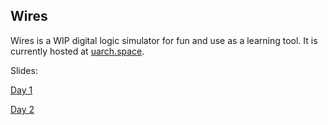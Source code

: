 ## Wires

Wires is a WIP digital logic simulator for fun and use as a learning tool. It is currently hosted at [uarch.space](https://www.uarch.space/).

Slides:

[Day 1](https://www.uarch.space/slides/day1.pdf)

[Day 2](https://www.uarch.space/slides/day2.pdf)
